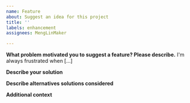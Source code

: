 ```yaml
---
name: Feature
about: Suggest an idea for this project
title: ''
labels: enhancement
assignees: MengLinMaker

---
```


**What problem motivated you to suggest a feature? Please describe.**
I'm always frustrated when [...]

**Describe your solution**

**Describe alternatives solutions considered**

**Additional context**
